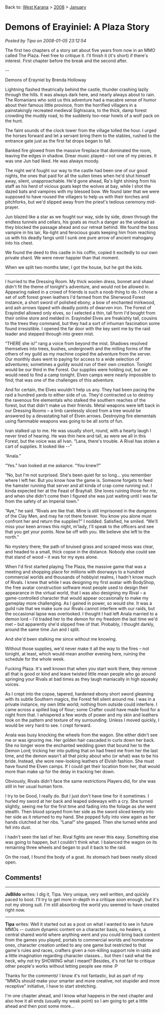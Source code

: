 Back to: [West Karana](/posts/westkarana.md) > [2008](/posts/2008/westkarana.md) > [January](./westkarana.md)
# Demons of Erayiniel: A Plaza Story

*Posted by Tipa on 2008-01-05 23:12:54*

The first two chapters of a story set about five years from now in an MMO called The Plaza. Feel free to critique it. I'll finish it (it's short) if there's interest. First chapter before the break and the second after.

--

Demons of Erayniel by Brenda Holloway

Lightning flashed theatrically behind the castle, thunder crashing lazily through the hills. It was always dark here, and nearly always about to rain. The Romanians who sold us this adventure had a macabre sense of humor about their famous little province, from the horrified villagers in a painstakingly recreated medieval Sighisoara, to the thick, damp forest crowding the muddy road, to the suddenly too-near howls of a wolf pack on the hunt.

The faint sounds of the clock tower from the village tolled the hour. I urged the horses forward and let a servant bring them to the stables, rushed to the entrance gate just as the first fat drops began to fall.

Banked fire glowed from the massive fireplace that dominated the room, leaving the edges in shadow. Drear music played – not one of my pieces. It was one Jun had liked. He was always moody.

The night we'd fought our way to the castle had been one of our good nights, the ones that paid for all the sullen times when he'd shut himself away, silent, unapproachable. He'd gone ahead, Ra's light shining from his staff as his herd of vicious goats kept the wolves at bay, while I shot the dazed bats and vampires with my blessed bow. We found later that we were supposed to have roused the villagers to help us with their torches and pitchforks, but we'd slipped away from the priest's tedious ceremony mid-prayer.

Jun blazed like a star as we fought our way, side by side, down through the endless tunnels and cellars, his goats as much a danger as the undead as they blocked the passage ahead and our retreat behind. We found the boss vampire in his lair, Ra-light and ferocious goats keeping him from reaching us with his deadly fangs until I sunk one pure arrow of ancient mahogany into his chest.

We found the deed to this castle in his coffin, copied it excitedly to our own private shard. We were never happier than that moment.

When we split two months later, I got the house, but he got the kids.

-----

I hurried to the Dressing Room. My thick woolen dress, bonnet and shawl didn't fit the theme of tonight's adventure, and would not be allowed in. Appearing naked in a crowd of friends is such a noob thing to do. I chose a set of soft forest green leathers I'd farmed from the Sherwood Forest instance, a short sword of polished ebony, a bow of enchanted mirkwood, and ash arrows tipped with deadly points of dwarven iron. The Forest of Erayindiel allowed only elves, so I selected a thin, tall form I'd bought from their online store and melded in. Erayindiel Elves are freakishly tall, cousins to the trees they command, but they had a sort of inhuman fascination some found irresistible. I opened the far door with the key sent me by the raid leader and stepped through into green mist.

“THERE she is!” rang a voice from beyond the mist. Shadows resolved themselves into trees, bushes, undergrowth and the milling forms of the others of my guild as my machine copied the adventure from the server. Our monthly dues went to paying for access to a wide selection of adventures; sometimes a guildy would run of their own creation. Tonight would be our third in the Forest. Our supplies were holding out, but we would need to find a camp tonight. Elven camps were nearly impossible to find; that was one of the challenges of this adventure.

And for certain, the Elves wouldn't help us any. They had been pacing the raid a hundred yards to either side of us. They'd contracted us to destroy the ravenous fire elementals who stalked the southern reaches of the forest, but that didn't make us their friends. Metal weapons were left back in our Dressing Rooms – a limb carelessly sliced from a tree would be answered by a devastating hail of Elven arrows. Destroying fire elementals using flammable weapons was going to be all sorts of fun.

Ivan stalked up to me. He was usually short, round, with a hearty laugh I never tired of hearing. He was thin here and tall, as were we all in this Forest, but the voice was all Ivan. “Lana, there's trouble. A Rival has stolen a cart of supplies. It looked like --”

“Anala.”

“Yes.” Ivan looked at me askance. “You knew?”

“No, but I'm not surprised. She's been quiet for so long... you remember where I left her. But you know how the game is. Someone forgets to feed the hamster running that server and all kinda of crap come running out. I kinda expected her at the Feast of Brayhall. She loves ruining those for me, and when she didn't come then I figured she was just waiting until I was far from the safety of an Imperial town.”

“Aye,” he said. “Rivals are like that. Mine is still imprisoned in the dungeons of the Clay Men, and may he rot there forever. You know you alone must confront her and return the supplies?” I nodded. Satisfied, he smiled. “We'll miss your keen arrows this night, m'lady, I'll speak to the officers and see that you get your points. Now be off with you. We believe she left to the north.”

No mystery there; the path of bruised grass and scraped moss was clear, and headed to a small, thick copse in the distance. Nobody else could see that stand of wood – it was for my eyes alone.

When I'd first started playing The Plaza, the massive game that was a meeting and shopping place for millions with doorways to a hundred commercial worlds and thousands of hobbyist realms, I hadn't know much of Rivals. I knew that while I was designing my first avatar with BodyShop, the free avatar construction software most people used to design their appearance in the virtual world, that I was also designing my Rival – a game-controlled character that would appear occasionally to make my gameplay more challenging. As I gained in power, so would she. It was a guild rule that we make sure our Rivals cannot interfere with our raids, but the occasional lapse was overlooked. I thought I had left Anala married to a demon lord – I'd traded her to the demon for my freedom the last time we'd met – but apparently she'd slipped free of that. Probably, I thought darkly, around the same time Jun and I split.

And she'd been stalking me since without me knowing.

Without those supplies, we'd never make it all the way to the fires – not tonight, at least, which would mean another evening here, ruining the schedule for the whole week. 

Fucking Plaza. It's well known that when you start work there, they remove all that is good or kind and leave twisted little mean people who go around springing your Rivals at bad times as they laugh maniacally in high squeaky voices.

As I crept into the copse, tapered, hardened ebony short sword gleaming with its subtle Southern magics, the Forest fell silent around me. I was in a private instance, my own little world; nothing from outside could interfere. I came across a spilled bag of flour; some Crafter could have made food for a night from that. I whispered a few words of power and my skin and leathers took on the pattern and texture of my surrounding. Unless I moved quickly, I would be very hard to see. I crept forward.

Anala was busy knocking the wheels from the wagon. She either didn't see me or was ignoring me. Her golden hair cascaded in curls down her back. She no longer wore the enchanted wedding gown that bound her to the Demon Lord; tricking her into putting that on had freed me from her the last time, and the demon wasn't all that picky about who (or what) was to be his bride. Instead, she wore new-looking leathers of Elvish fashion. She must have found the Elven camps. If I could get their location from her, that would more than make up for the delay in tracking her down.

Obviously, Rivals didn't face the same restrictions Players did, for she was still in her usual human form. 

I try to be Good, I really do. But I just don't have time for it sometimes. I hurled my sword at her back and leaped sideways with a cry. She turned slightly, seeing me for the first time and fading into the foliage as she went stealth. Then blood sprayed from her side as the sword sliced keenly into her side as it returned to my hand. She popped fully into view again as her hands clutched at her ribs. “Lana!” she gasped. Then she turned white and fell into dust.

I hadn't seen the last of her. Rival fights are never this easy. Something else was going to happen, but I couldn't think what. I balanced the wagon on its remaining three wheels and began to pull it back to the raid.

On the road, I found the body of a goat. Its stomach had been neatly sliced open.


## Comments!

---

**JoBildo** writes: I dig it, Tipa. Very unique, very well written, and quickly paced to boot. I'll try to get more in-depth in a critique soon enough, but it's not my strong suit. I'm still absorbing the world you seemed to have created right now.

---

**Tipa** writes: Well it started out as a post on what I wanted to see in future MMOs -- custom dynamic content on a character basis, no healers, a central shared world where anything went and you could bring back content from the games you played, portals to commercial worlds and homebrew ones, character creation untied to any one game but restricted to that game's rules and races, crafters given a non-killing support role in raids and a little imagination regarding character classes... but then I said what the heck, why not try SHOWING what I meant? Besides, it's not fair to critique other people's works without letting people see mine :P

Thanks for the comments! I know it's not fantastic, but as part of my "MMOs should make your smarter and more creative, not stupider and more receptive" initiative, I have to start stretching.

I'm one chapter ahead, and I know what happens in the next chapter and also how it all ends (usually my weak point) so I am going to get a little ahead and then post some more...

